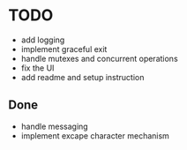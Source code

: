 # TODO

- add logging
- implement graceful exit
- handle mutexes and concurrent operations
- fix the UI
- add readme and setup instruction

## Done

- handle messaging
- implement excape character mechanism
